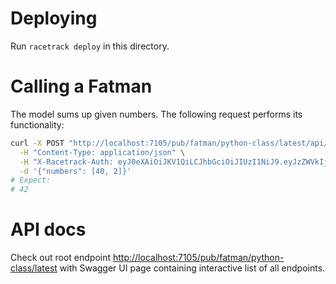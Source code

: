 # Deploying
Run `racetrack deploy` in this directory.

# Calling a Fatman
The model sums up given numbers. 
The following request performs its functionality:
```bash
curl -X POST "http://localhost:7105/pub/fatman/python-class/latest/api/v1/perform" \
  -H "Content-Type: application/json" \
  -H "X-Racetrack-Auth: eyJ0eXAiOiJKV1QiLCJhbGciOiJIUzI1NiJ9.eyJzZWVkIjoiY2UwODFiMDUtYTRhMC00MTRhLThmNmEtODRjMDIzMTkxNmE2Iiwic3ViamVjdCI6ImFkbWluIiwic3ViamVjdF90eXBlIjoidXNlciIsInNjb3BlcyI6bnVsbH0._XIg7ainazrLnU6-4pJ1BW63vPpgtX41O2RhxshW-E0" \
  -d '{"numbers": [40, 2]}'
# Expect:
# 42
```

# API docs
Check out root endpoint [http://localhost:7105/pub/fatman/python-class/latest](http://localhost:7105/pub/fatman/python-class/latest)
with Swagger UI page containing interactive list of all endpoints.
